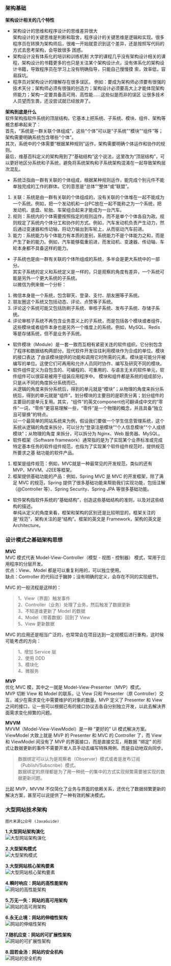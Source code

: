 
### 架构基础

**架构设计相关的几个特性**  

- 架构设计的思维和程序设计的思维差异很大  
架构设计的关键思维是判断和取舍，程序设计的关键思维是逻辑和实现。很多程序员在转换为架构师后，很难一开始就意识到这个差异，还是按照写代码的方式去思考架构，会导致很多 困惑。
- 架构设计没有体系化的培训和训练机制
大学的课程几乎没有架构设计相关的课程，架构设计的书籍更多的也只是关注某个架构设计点，没有体系化的架构设计书籍，导致程序员在学习上没有明确指导，只能自己慢慢摸 索，效率低，容易踩坑。
- 程序员对架构设计的理解存在很多误区。
例如：要成为架构师必须要有很强的技术天分；架构师必须有很强的创造力；架构设计必须要高大上才能体现架构师能力；架构一定要具备高可用、高性能……这些似是而非的误区 让很多技术人员望而生畏，还没尝试就已经放弃了。

**架构到底是什么**  
软件架构指软件系统的顶层结构，它基本上把系统、子系统、模块、组件、架构等概念都串起来了：  
首先，“系统是一群关联个体组成”，这些“个体”可以是“子系统”“模块”“组件”等；架构需要明确系统包含哪些“个体”。  
其次，系统中的个体需要“根据某种规则”运作，架构需要明确个体运作和协作的规则。  
最后，维基百科定义的架构用到了“基础结构”这个说法，这里改为“顶层结构”，可以更好地区分系统和子系统，避免将系统架构和子系统架构混淆在一起导致架构层次混乱。  

- 系统泛指由一群有关联的个体组成，根据某种规则运作，能完成个别元件不能单独完成的工作的群体。它的意思是“总体”“整体”或“联盟”。  
1. 关联：系统是由一群有关联的个体组成的，没有关联的个体堆在一起不能成为一个系统。例如，把一个发动机和一台PC放在一起不能称之为一个系统，把发动机、底盘、轮胎、车架组合起来才能成为一台汽车。  
2. 规则：系统内的个体需要按照指定的规则运作，而不是单个个体各自为政。规则规定了系统内个体分工和协作的方式。例如，汽车发动机负责产生动力，然后通过变速器和传动轴，将动力输出到车轮上，从而驱动汽车前进。  
3. 能力：系统能力与个体能力有本质的差别，系统能力不是个体能力之和，而是产生了新的能力。例如，汽车能够载重前进，而发动机、变速器、传动轴、车轮本身都不具备这样的能力。   
- 子系统也是由一群有关联的个体所组成的系统，多半会是更大系统中的一部分。  
其实子系统的定义和系统定义是一样的，只是观察的角度有差异，一个系统可能是另外一个更大系统的子系统。  
以微信为例来做一个分析：  
1. 微信本身是一个系统，包含聊天、登录、支付、朋友圈等子系统。  
2. 朋友圈这个系统又包括动态、评论、点赞等子系统。  
3. 评论这个系统可能又包括防刷子系统、审核子系统、发布子系统、存储子系统。  
4. 评论审核子系统不再包含业务意义上的子系统，而是包括各个模块或者组件，这些模块或者组件本身也是另外一个维度上的系统。例如，MySQL、Redis 等是存储系统，但不是业务子系统。  
- 软件模块（Module）是一套一致而互相有紧密关连的软件组织。它分别包含了程序和数据结构两部分。现代软件开发往往利用模块作为合成的单位。模块的接口表达 了由该模块提供的功能和调用它时所需的元素。模块是可能分开被编写的单位。这使它们可再用和允许人员同时协作、编写及研究不同的模块。
- 软件组件定义为自包含的、可编程的、可重用的、与语言无关的软件单元，软件组件可以很容易被用于组装应用程序中。
模块和组件都是系统的组成部分，只是从不同的角度拆分系统而已。  
从逻辑的角度来拆分系统后，得到的单元就是“模块”；从物理的角度来拆分系统后，得到的单元就是“组件”。划分模块的主要目的是职责分离；划分组件的主要目的是单元复用。其实，“组件”的英文component也可翻译成中文的“零件”一词，“零件”更容易理解一些，“零件”是一个物理的概念，并且具备“独立且可替换”的特点。  
以一个最简单的网站系统来为例，假设我们要做一个学生信息管理系统，这个系统从逻辑的角度来拆分，可以分为“登录注册模块”“个人信息模块”“个人成绩模块”；从物理的角度 来拆分，可以拆分为 Nginx、Web 服务器、MySQL。  
- 软件框架（Software framework）通常指的是为了实现某个业界标准或完成特定基本任务的软件组件规范，也指为了实现某个软件组件规范时，提供规范所要求之基 础功能的软件产品。  
1. 框架是组件规范：例如，MVC就是一种最常见的开发规范，类似的还有MVP、MVVM、J2EE等框架。  
2. 框架提供基础功能的产品：例如，Spring MVC 是 MVC 的开发框架，除了满足 MVC 的规范，Spring 提供了很多基础功能来帮助我们实现功能，包括注解 （@Controller 等）、Spring Security、Spring JPA 等很多基础功能。  
- 软件架构指软件系统的“基础结构”，创造这些基础结构的准则，以及对这些结构的描述。  
单纯从定义的角度来看，框架和架构的区别还是比较明显的，框架关注的是“规范”，架构关注的是“结构”。框架的英文是 Framework，架构的英文是 Architecture。

### 设计模式之基础架构思想
**MVC**  
MVC 模式代表 Model-View-Controller（模型 - 视图 - 控制器） 模式，常用于应用程序的分层开发。  
优点：View、Model 都是可以重复利用的，可以独立使用。  
缺点：Controller 的代码过于臃肿；没有明确的定义，会存在不同的实现细节。  

MVC 的一般流程是这样的：  
> 1、View（界面）触发事件   
> 2、Controller（业务）处理了业务，然后触发了数据更新   
> 3、不知道谁更新了 Model 的数据   
> 4、Model（带着数据）回到了 View  
> 5、View 更新数据  

MVC 的应用还是相当广泛的，也常常会在项目达到一定规模后进行重构，这时候可能考虑的方向：  
> 1、增加 Service 层  
> 2、使用 DDD   
> 3、模块化  
> 4、微服务  

**MVP**  
优化 MVC 模，其中之一就是 Model-View-Presenter（MVP）模式。  
MVP 切断 View 和 Model 的联系，让 View 只和 Presenter（原 Controller）交互，减少在需求变化中需要维护的对象的数量。MVP 定义了 Presenter 和 View 之间的接口，让一些可以根据已有的接口协议去各自分别独立开发，以此去解决界面需求变化频繁的问题。

**MVVM**  
MVVM（Model-View-ViewModel）是一种 “更好的” UI 模式解决方案。  
ViewModel 大致上就是 MVP 的 Presenter 和 MVC 的 Controller 了，而 View 和 ViewModel 间没有了 MVP 的界面接口，而是直接交互，用数据 “绑定” 的形式让数据更新的事件不需要开发人员手动去编写特殊用例，而是自动地双向同步。  
> 数据绑定可以认为是观察者（Observer）模式或者是发布订阅（Publish/Subscribe）模式。  
> 数据绑定的原理都是为了用一种统一的集中的方式实现频繁需要被实现的数据更新问题。  

比起 MVP，MVVM 不仅简化了业务与界面的依赖关系，还优化了数据频繁更新的解决方案，甚至可以说提供了一种有效的解决模式。

### 大型网站技术架构
`图片来源公众号 (JavaGuide) `

**1.大型网站架构演化**  
![大型网站架构演化](../others/static/images/website-architecture-01.png)  

**2.大型架构模式**  
![大型架构模式](../others/static/images/website-architecture-02.png)  

**3.大型网站核心架构要素**  
![大型网站核心架构要素](../others/static/images/website-architecture-03.png)  

**4.瞬时响应：网站的高性能架构**  
![网站的高性能架构](../others/static/images/website-architecture-04.png)  

**5.万无一失：网站的高可用架构**  
![网站的高可用架构](../others/static/images/website-architecture-05.png)  

**6.永无止境：网站的伸缩性架构**  
![网站的伸缩性架构](../others/static/images/website-architecture-06.png)  

**7.随机应变：网站的可扩展性架构**  
![网站的可扩展性架构](../others/static/images/website-architecture-07.png)  

**8.固若金汤：网站的安全机构**  
![网站的安全机构](../others/static/images/website-architecture-08.png)  

